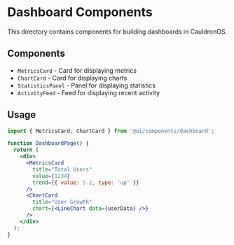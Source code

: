 # Dashboard Components

This directory contains components for building dashboards in CauldronOS.

## Components

- `MetricsCard` - Card for displaying metrics
- `ChartCard` - Card for displaying charts
- `StatisticsPanel` - Panel for displaying statistics
- `ActivityFeed` - Feed for displaying recent activity

## Usage

```jsx
import { MetricsCard, ChartCard } from '@ui/components/dashboard';

function DashboardPage() {
  return (
    <div>
      <MetricsCard 
        title="Total Users" 
        value={1234} 
        trend={{ value: 5.2, type: 'up' }} 
      />
      <ChartCard 
        title="User Growth" 
        chart={<LineChart data={userData} />} 
      />
    </div>
  );
}
```
